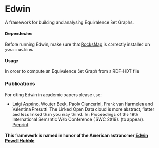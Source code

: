 # Edwin

A framework for building and analysing Equivalence Set Graphs.

#### Dependecies

Before running Edwin, make sure that [RocksMap](https://github.com/luigi-asprino/rocks-map) is correctly installed on your machine.


#### Usage

In order to compute an Equivalence Set Graph from a RDF-HDT file 

### Publications

For citing Edwin in academic papers please use:

* Luigi Asprino, Wouter Beek, Paolo Ciancarini, Frank van Harmelen and Valentina Presutti. The Linked Open Data cloud is more abstract, flatter and less linked than you may think!. In: Proceedings of the 18th International Semantic Web Conference (ISWC 2019). (to appear). [Preprint](http://arxiv.org/abs/1906.08097)


#### This framework is named in honor of the American astronomer [Edwin Powell Hubble](https://en.wikipedia.org/wiki/Edwin_Hubble)
